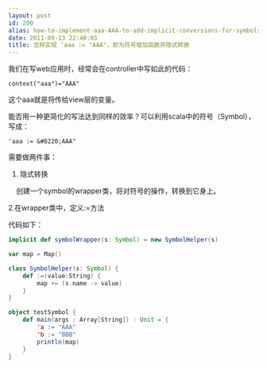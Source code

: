 ```yaml
---
layout: post
id: 200
alias: how-to-implement-aaa-AAA-to-add-implicit-conversions-for-symbols
date: 2011-09-13 22:40:03
title: 怎样实现 ‘aaa := "AAA"，即为符号增加函数并隐式转换
---
```


我们在写web应用时，经常会在controller中写如此的代码：

    context("aaa")="AAA"
    
<p>这个aaa就是将传给view层的变量。 

能否用一种更简化的写法达到同样的效率？可以利用scala中的符号（Symbol），写成： 

    'aaa := &#8220;AAA"

需要做两件事： 

1. 隐式转换 

&nbsp;&nbsp;&nbsp; 创建一个symbol的wrapper类，将对符号的操作，转换到它身上。 

2.在wrapper类中，定义:=方法 

代码如下：

```scala
implicit def symbolWrapper(s: Symbol) = new SymbolHelper(s)

var map = Map()

class SymbolHelper(s: Symbol) {
    def :=(value:String) {
        map += (s.name -> value)
    }
}

object testSymbol {
    def main(args : Array[String]) : Unit = {
        'a := "AAA"
        'b := "BBB"
        println(map)
    }
}
```
